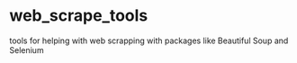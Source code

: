 # web_scrape_tools
tools for helping with web scrapping with packages like Beautiful Soup and Selenium
